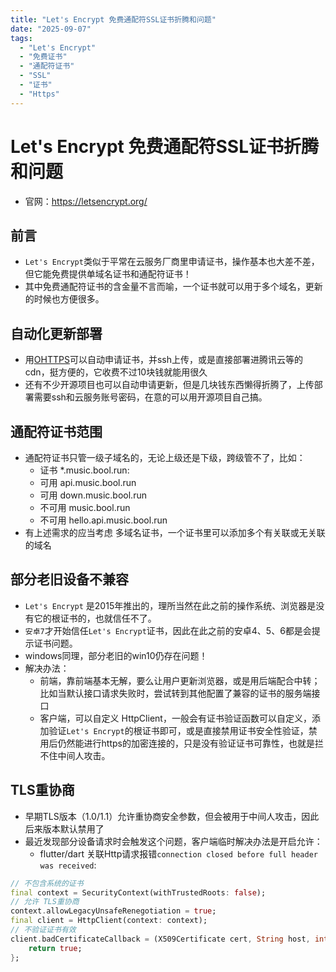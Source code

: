```yaml
---
title: "Let's Encrypt 免费通配符SSL证书折腾和问题"
date: "2025-09-07"
tags: 
  - "Let's Encrypt"
  - "免费证书"
  - "通配符证书"
  - "SSL"
  - "证书"
  - "Https"
---
```

# Let's Encrypt 免费通配符SSL证书折腾和问题
- 官网：https://letsencrypt.org/

## 前言
- `Let's Encrypt`类似于平常在云服务厂商里申请证书，操作基本也大差不差，但它能免费提供单域名证书和通配符证书！
- 其中免费通配符证书的含金量不言而喻，一个证书就可以用于多个域名，更新的时候也方便很多。

## 自动化更新部署
- 用[OHTTPS](https://ohttps.com/)可以自动申请证书，并ssh上传，或是直接部署进腾讯云等的cdn，挺方便的，它收费不过10块钱就能用很久
- 还有不少开源项目也可以自动申请更新，但是几块钱东西懒得折腾了，上传部署需要ssh和云服务账号密码，在意的可以用开源项目自己搞。

## 通配符证书范围
- 通配符证书只管一级子域名的，无论上级还是下级，跨级管不了，比如：
    - 证书 *.music.bool.run:
    - 可用 api.music.bool.run
    - 可用 down.music.bool.run
    - 不可用 music.bool.run
    - 不可用 hello.api.music.bool.run
- 有上述需求的应当考虑 多域名证书，一个证书里可以添加多个有关联或无关联的域名

## 部分老旧设备不兼容
- `Let's Encrypt` 是2015年推出的，理所当然在此之前的操作系统、浏览器是没有它的根证书的，也就信任不了。
- `安卓7`才开始信任`Let's Encrypt`证书，因此在此之前的安卓4、5、6都是会提示证书问题。
- windows同理，部分老旧的win10仍存在问题！
- 解决办法：
    - 前端，靠前端基本无解，要么让用户更新浏览器，或是用后端配合中转；比如当默认接口请求失败时，尝试转到其他配置了兼容的证书的服务端接口
    - 客户端，可以自定义 HttpClient，一般会有证书验证函数可以自定义，添加验证`Let's Encrypt`的根证书即可，或是直接禁用证书安全性验证，禁用后仍然能进行https的加密连接的，只是没有验证证书可靠性，也就是拦不住中间人攻击。

## TLS重协商
- 早期TLS版本（1.0/1.1）允许重协商安全参数，但会被用于中间人攻击，因此后来版本默认禁用了
- 最近发现部分设备请求时会触发这个问题，客户端临时解决办法是开启允许：
    - flutter/dart 关联Http请求报错`connection closed before full header was received`:
```dart
// 不包含系统的证书
final context = SecurityContext(withTrustedRoots: false);
// 允许 TLS重协商
context.allowLegacyUnsafeRenegotiation = true;
final client = HttpClient(context: context);
// 不验证证书有效
client.badCertificateCallback = (X509Certificate cert, String host, int port) {
    return true;
};
```